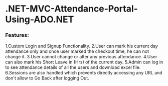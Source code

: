 # .NET-MVC-Attendance-Portal-Using-ADO.NET
### Features:
1.Custom Login and Signup Functionality.
2.User can mark his current day attendance only and once user marked the checkout time, he can not change it.
3.User cannot change or alter any previous attendance.
4.User can also mark his Short Leave in (Hrs) of the current day.
5.Admin can log in to see attendance details of all the users and download excel file.
6.Sessions are also handled which prevents directly accessing any URL and don't allow to Go Back after logging Out.
